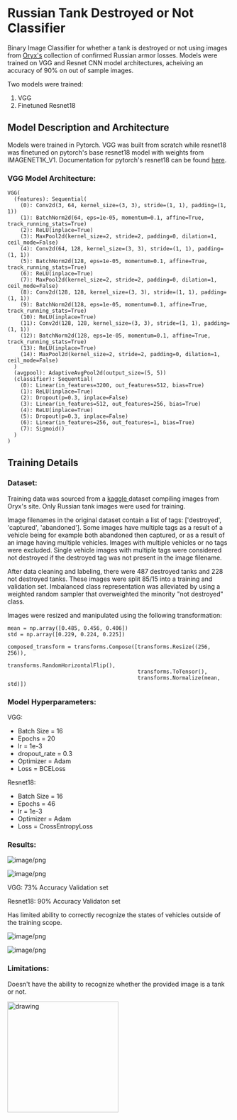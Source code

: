 # Russian Tank Destroyed or Not Classifier
Binary Image Classifier for whether a tank is destroyed or not using images from <a href = https://www.oryxspioenkop.com/2022/02/attack-on-europe-documenting-equipment.html>Oryx's</a> collection of confirmed Russian armor losses. Models were trained on VGG and
Resnet CNN model architectures, acheiving an accuracy of 90% on out of sample images.

Two models were trained:
1. VGG
2. Finetuned Resnet18

## Model Description and Architecture
Models were trained in Pytorch. VGG was built from scratch while resnet18 was finetuned on pytorch's base resnet18 model with weights from IMAGENET1K_V1. Documentation for pytorch's resnet18 can be found <a href = https://pytorch.org/vision/main/models/generated/torchvision.models.resnet18.html>here</a>.

### VGG Model Architecture:
```
VGG(
  (features): Sequential(
    (0): Conv2d(3, 64, kernel_size=(3, 3), stride=(1, 1), padding=(1, 1))
    (1): BatchNorm2d(64, eps=1e-05, momentum=0.1, affine=True, track_running_stats=True)
    (2): ReLU(inplace=True)
    (3): MaxPool2d(kernel_size=2, stride=2, padding=0, dilation=1, ceil_mode=False)
    (4): Conv2d(64, 128, kernel_size=(3, 3), stride=(1, 1), padding=(1, 1))
    (5): BatchNorm2d(128, eps=1e-05, momentum=0.1, affine=True, track_running_stats=True)
    (6): ReLU(inplace=True)
    (7): MaxPool2d(kernel_size=2, stride=2, padding=0, dilation=1, ceil_mode=False)
    (8): Conv2d(128, 128, kernel_size=(3, 3), stride=(1, 1), padding=(1, 1))
    (9): BatchNorm2d(128, eps=1e-05, momentum=0.1, affine=True, track_running_stats=True)
    (10): ReLU(inplace=True)
    (11): Conv2d(128, 128, kernel_size=(3, 3), stride=(1, 1), padding=(1, 1))
    (12): BatchNorm2d(128, eps=1e-05, momentum=0.1, affine=True, track_running_stats=True)
    (13): ReLU(inplace=True)
    (14): MaxPool2d(kernel_size=2, stride=2, padding=0, dilation=1, ceil_mode=False)
  )
  (avgpool): AdaptiveAvgPool2d(output_size=(5, 5))
  (classifier): Sequential(
    (0): Linear(in_features=3200, out_features=512, bias=True)
    (1): ReLU(inplace=True)
    (2): Dropout(p=0.3, inplace=False)
    (3): Linear(in_features=512, out_features=256, bias=True)
    (4): ReLU(inplace=True)
    (5): Dropout(p=0.3, inplace=False)
    (6): Linear(in_features=256, out_features=1, bias=True)
    (7): Sigmoid()
  )
)
```

## Training Details

### Dataset:
Training data was sourced from a <a href = https://www.kaggle.com/datasets/piterfm/2022-ukraine-russia-war-equipment-losses-oryx>kaggle </a>dataset compiling images from Oryx's site. Only Russian tank images were used for training.

Image filenames in the original dataset contain a list of tags: ['destroyed', 'captured', 'abandoned']. Some images have multiple tags as a result of a vehicle being for example both abandoned then captured, or as a result of an image having multiple vehicles. Images with multiple vehicles or no tags were excluded. Single vehicle images with multiple tags were considered not destroyed if the destroyed tag was not present in the image filename.

After data cleaning and labeling, there were 487 destroyed tanks and 228 not destroyed tanks. These images were split 85/15 into a training and validation set. Imbalanced class representation was alleviated by using a weighted random sampler that overweighted the minority "not destroyed" class.

Images were resized and manipulated using the following transformation:

```
mean = np.array([0.485, 0.456, 0.406])
std = np.array([0.229, 0.224, 0.225])

composed_transform = transforms.Compose([transforms.Resize((256, 256)),
                                         transforms.RandomHorizontalFlip(),
                                         transforms.ToTensor(),
                                         transforms.Normalize(mean, std)])
```

### Model Hyperparameters:
VGG:
* Batch Size = 16
* Epochs = 20
* lr = 1e-3
* dropout_rate = 0.3
* Optimizer = Adam
* Loss = BCELoss

Resnet18:
* Batch Size = 16
* Epochs = 46
* lr = 1e-3
* Optimizer = Adam
* Loss = CrossEntropyLoss

### Results:

![image/png](https://cdn-uploads.huggingface.co/production/uploads/63df328115266dd945fc01f4/EsT_MvYdLNDOXVkzRqFxt.png)

![image/png](https://cdn-uploads.huggingface.co/production/uploads/63df328115266dd945fc01f4/srkSSvYqa8erEoVqrAjnc.png)

VGG: 73% Accuracy Validation set

Resnet18: 90% Accuracy Validaton set

Has limited ability to correctly recognize the states of vehicles outside of the training scope.

![image/png](https://cdn-uploads.huggingface.co/production/uploads/63df328115266dd945fc01f4/jrVjVzh1Im_OLBSn-IB0G.png)

![image/png](https://cdn-uploads.huggingface.co/production/uploads/63df328115266dd945fc01f4/VIDZfkPJDo6gTk0AIGf0w.png)


### Limitations:
Doesn't have the ability to recognize whether the provided image is a tank or not.

<img src="https://huggingface.co/Dingaling01/russian_tank_destroyed_or_not_cnn/resolve/main/brownie.png" alt="drawing" width="250"/>
